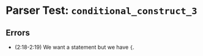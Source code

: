 # Parser Test: `conditional_construct_3`

## Errors
- (2:18-2:19) We want a statement but we have `{`.
